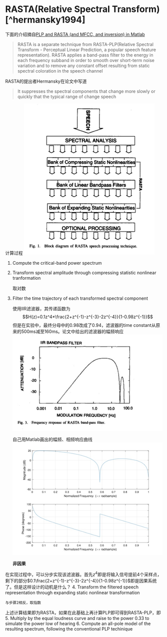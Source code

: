 # RASTA(Relative Spectral Transform)[^hermansky1994]
下面的介绍摘自[PLP and RASTA (and MFCC, and inversion) in Matlab](https://labrosa.ee.columbia.edu/matlab/rastamat/)

> RASTA is a separate technique from RASTA-PLP(Relative Spectral Transform - Perceptual Linear Prediction, a popular speech feature representation). RASTA applies a band-pass filter to the energy in each frequency subband in order to smooth over short-term noise variation and to remove any constant offset resulting from static spectral coloration in the speech channel

RASTA的提出者Hermansky在论文中写道
> It suppresses the spectral components that change more slowly or quickly that the typical range of change speech

计算过程
![](media/15305298455798/15308643338626.jpg)

1. Compute the critical-band power spectrum
2. Transform spectral amplitude through compressing statistic nonlinear tranformation

    取对数
3. Filter the time trajectory of each transformed spectral component

    使用IIR滤波器，其传递函数为
    $$H(z)=0.1z^4*\frac{2+z^{-1}-z^{-3}-2z^{-4}}{1-0.98z^{-1}}$$
    但是在实验中，最终分母中的0.98改成了0.94，滤波器的time constant从原来的500ms减至160ms。论文中给出的滤波器的幅频响应
    ![](media/15305298455798/15308652777543.jpg)
    
    自己用Matlab画出的幅频、相频响应曲线
    ![](media/15305298455798/15308669147725.jpg)

    **非因果**
    
在实现过程中，可以分步实现该滤波器。首先$z^{4}$即是将输入信号提前4个采样点，剩下的部分$0.1\frac{2+z^{-1}-z^{-3}-2z^{-4}}{1-0.98z^{-1}}$即是因果系统了。但是这样设计的动机是什么？
4. Transform the filtered speech representation through expanding static nonlinear transformation

    与步骤2相反，取指数
上述计算结果即为RASTA，如果在此基础上再计算PLP即可得到RASTA-PLP，即
5. Multiply by the equal loudness curve and raise to the power 0.33 to simulate the power low of hearing
6. Compute an all-pole model of the resulting spectrum, following the conventional PLP techinique

[^hermansky]: Hermansky H, Morgan N. RASTA processing of speech[J]. IEEE transactions on speech and audio processing, 1994, 2(4): 578-589.
